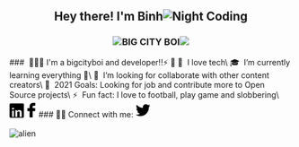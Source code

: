 <div align="center">
  <h2>Hey there! I'm Binh<img alt="Night Coding" src="https://media.giphy.com/media/hvRJCLFzcasrR4ia7z/giphy.gif" width='25'/></h2>
  <h3><img src="https://media.giphy.com/media/WUlplcMpOCEmTGBtBW/giphy.gif" width="30"/>BIG CITY BOI<img src="https://media.giphy.com/media/WUlplcMpOCEmTGBtBW/giphy.gif" width="30"/></h3>
</div>
### &nbsp;👨🏻‍💻 I'm a bigcityboi and developer!!⚡ 👋
🔭 &nbsp;I love tech\
🎓 &nbsp;I’m currently learning everything 🤣\
👯 &nbsp;I’m looking for collaborate with other content creators\
🥅 &nbsp;2021 Goals: Looking for job and contribute more to Open Source projects\
⚡ &nbsp;Fun fact: I love to football, play game and slobbering\
### 🤝🏻 Connect with me:
<a title="Linkedin" target="_blank" href="https://www.linkedin.com/in/vu-binh-7a28a817b/"><img alt="Linkedin" align="left" width="26px" src="./assets/linkedin.png"/></a>
<a title="Facebook" target="_blank" href="https://www.facebook.com/vu.binh.5661/"><img alt="Facebook" align="left" width="26px" src="./assets/facebook.png"/></a>
<a title="Tweeter" target="_blank" href="https://twitter.com/BnhGold3"><img alt="Tweeter" width="26px" src="./assets/tweeter1.png"/></a><br/><br/>
<img alt="alien" src="https://user-images.githubusercontent.com/55707606/108613728-0fa5c200-7427-11eb-888d-8baf858ea4a3.gif"/>

